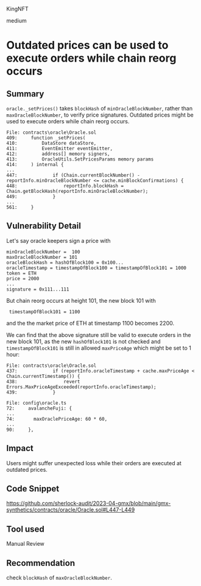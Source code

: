 KingNFT

medium

# Outdated prices can be used to execute orders while chain reorg occurs

## Summary
````oracle._setPrices()```` takes ````blockHash```` of ````minOracleBlockNumber````,  rather than ````maxOracleBlockNumber````, to verify price signatures. Outdated prices might be used to execute orders while chain reorg occurs.

```solidity
File: contracts\oracle\Oracle.sol
409:     function _setPrices(
410:         DataStore dataStore,
411:         EventEmitter eventEmitter,
412:         address[] memory signers,
413:         OracleUtils.SetPricesParams memory params
414:     ) internal {
...
447:             if (Chain.currentBlockNumber() - reportInfo.minOracleBlockNumber <= cache.minBlockConfirmations) {
448:                 reportInfo.blockHash = Chain.getBlockHash(reportInfo.minOracleBlockNumber);
449:             }
...
561:     }

```

## Vulnerability Detail
Let's say oracle keepers sign a price with
```solidity
minOracleBlockNumber =  100
maxOracleBlockNumber = 101
oracleBlockHash = hashOfBlock100 = 0x100...
oracleTimestamp = timestampOfBlock100 = timestampOfBlock101 = 1000
token = ETH
price = 2000
...
signature = 0x111...111
```

But chain reorg occurs at height 101, the new block 101 with
```solidity
 timestampOfBlock101 = 1100
```
and the the market price of ETH at timestamp 1100 becomes 2200.

We can find that the above signature still be valid to execute orders in the new block 101, as the new ````hashOfBlock101```` is not checked and ````timestampOfBlock101```` is still in allowed ````maxPriceAge```` which might be set to 1 hour:
```solidity
File: contracts\oracle\Oracle.sol
437:             if (reportInfo.oracleTimestamp + cache.maxPriceAge < Chain.currentTimestamp()) {
438:                 revert Errors.MaxPriceAgeExceeded(reportInfo.oracleTimestamp);
439:             }

File: config\oracle.ts
72:     avalancheFuji: {
...
74:       maxOraclePriceAge: 60 * 60,
...
90:     },

```

## Impact
Users might suffer unexpected loss while their orders are executed at outdated prices.

## Code Snippet
https://github.com/sherlock-audit/2023-04-gmx/blob/main/gmx-synthetics/contracts/oracle/Oracle.sol#L447-L449
## Tool used

Manual Review

## Recommendation 
check  ````blockHash```` of ````maxOracleBlockNumber````.